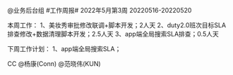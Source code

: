 @业务后台组 #工作周报#
2022年5月第3周 20220516-20220520

本周工作：
1、美妆秀审批修改联调+脚本开发；2人天
2、duty2.0班次目标SLA排查修改+数据清理脚本开发；2.5人天
3、app端全局搜索SLA排查；0.5人天

下周工作计划：
1、app端全局搜索SLA；

CC @杨康(Conn) @范晓伟(KUN)